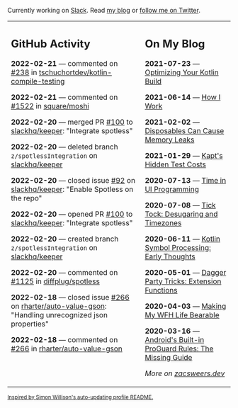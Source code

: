 Currently working on [Slack](https://slack.com/). Read [my blog](https://zacsweers.dev/) or [follow me on Twitter](https://twitter.com/ZacSweers).

<table><tr><td valign="top" width="60%">

## GitHub Activity
<!-- githubActivity starts -->
**2022-02-21** — commented on [#238](https://github.com/tschuchortdev/kotlin-compile-testing/pull/238#issuecomment-1047073914) in [tschuchortdev/kotlin-compile-testing](https://github.com/tschuchortdev/kotlin-compile-testing)

**2022-02-21** — commented on [#1522](https://github.com/square/moshi/issues/1522#issuecomment-1046949786) in [square/moshi](https://github.com/square/moshi)

**2022-02-20** — merged PR [#100](https://github.com/slackhq/keeper/pull/100) to [slackhq/keeper](https://github.com/slackhq/keeper): "Integrate spotless"

**2022-02-20** — deleted branch `z/spotlessIntegration` on [slackhq/keeper](https://github.com/slackhq/keeper)

**2022-02-20** — closed issue [#92](https://github.com/slackhq/keeper/issues/92) on [slackhq/keeper](https://github.com/slackhq/keeper): "Enable Spotless on the repo"

**2022-02-20** — opened PR [#100](https://github.com/slackhq/keeper/pull/100) to [slackhq/keeper](https://github.com/slackhq/keeper): "Integrate spotless"

**2022-02-20** — created branch `z/spotlessIntegration` on [slackhq/keeper](https://github.com/slackhq/keeper)

**2022-02-20** — commented on [#1125](https://github.com/diffplug/spotless/pull/1125#issuecomment-1046305415) in [diffplug/spotless](https://github.com/diffplug/spotless)

**2022-02-18** — closed issue [#266](https://github.com/rharter/auto-value-gson/issues/266) on [rharter/auto-value-gson](https://github.com/rharter/auto-value-gson): "Handling unrecognized json properties"

**2022-02-18** — commented on [#266](https://github.com/rharter/auto-value-gson/issues/266#issuecomment-1044672157) in [rharter/auto-value-gson](https://github.com/rharter/auto-value-gson)
<!-- githubActivity ends -->
</td><td valign="top" width="40%">

## On My Blog
<!-- blog starts -->
**2021-07-23** — [Optimizing Your Kotlin Build](https://www.zacsweers.dev/optimizing-your-kotlin-build/)

**2021-06-14** — [How I Work](https://www.zacsweers.dev/how-i-work/)

**2021-02-02** — [Disposables Can Cause Memory Leaks](https://www.zacsweers.dev/disposables-can-cause-memory-leaks/)

**2021-01-29** — [Kapt's Hidden Test Costs](https://www.zacsweers.dev/kapts-hidden-test-costs/)

**2020-07-13** — [Time in UI Programming](https://www.zacsweers.dev/time-in-ui/)

**2020-07-08** — [Tick Tock: Desugaring and Timezones](https://www.zacsweers.dev/ticktock-desugaring-timezones/)

**2020-06-11** — [Kotlin Symbol Processing: Early Thoughts](https://www.zacsweers.dev/kotlin-symbol-processor-early-thoughts/)

**2020-05-01** — [Dagger Party Tricks: Extension Functions](https://www.zacsweers.dev/dagger-party-tricks-extension-functions/)

**2020-04-03** — [Making My WFH Life Bearable](https://www.zacsweers.dev/making-wfh-life-bearable/)

**2020-03-16** — [Android's Built-in ProGuard Rules: The Missing Guide](https://www.zacsweers.dev/android-proguard-rules/)
<!-- blog ends -->
_More on [zacsweers.dev](https://zacsweers.dev/)_
</td></tr></table>

<sub><a href="https://simonwillison.net/2020/Jul/10/self-updating-profile-readme/">Inspired by Simon Willison's auto-updating profile README.</a></sub>